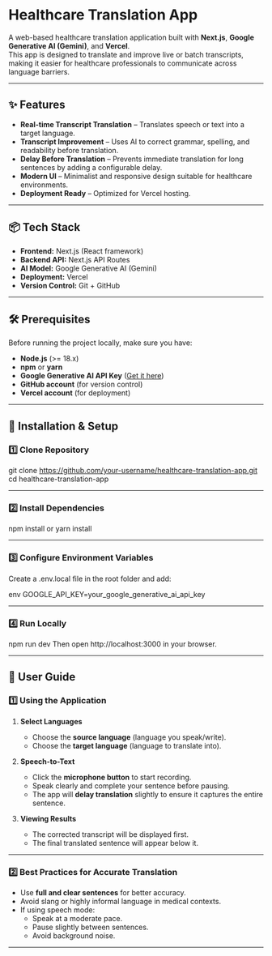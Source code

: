 # Healthcare Translation App

A web-based healthcare translation application built with **Next.js**, **Google Generative AI (Gemini)**, and **Vercel**.  
This app is designed to translate and improve live or batch transcripts, making it easier for healthcare professionals to communicate across language barriers.

---

## ✨ Features
- **Real-time Transcript Translation** – Translates speech or text into a target language.
- **Transcript Improvement** – Uses AI to correct grammar, spelling, and readability before translation.
- **Delay Before Translation** – Prevents immediate translation for long sentences by adding a configurable delay.
- **Modern UI** – Minimalist and responsive design suitable for healthcare environments.
- **Deployment Ready** – Optimized for Vercel hosting.

---

## 📦 Tech Stack
- **Frontend:** Next.js (React framework)
- **Backend API:** Next.js API Routes
- **AI Model:** Google Generative AI (Gemini)
- **Deployment:** Vercel
- **Version Control:** Git + GitHub

---

## 🛠 Prerequisites
Before running the project locally, make sure you have:
- **Node.js** (>= 18.x)
- **npm** or **yarn**
- **Google Generative AI API Key** ([Get it here](https://makersuite.google.com/app/apikey))
- **GitHub account** (for version control)
- **Vercel account** (for deployment)

---

## 🚀 Installation & Setup

### 1️⃣ Clone Repository

git clone https://github.com/your-username/healthcare-translation-app.git
cd healthcare-translation-app

---

### 2️⃣ Install Dependencies

npm install
or
yarn install

---

### 3️⃣ Configure Environment Variables

Create a .env.local file in the root folder and add:

env
GOOGLE_API_KEY=your_google_generative_ai_api_key

---

### 4️⃣ Run Locally

npm run dev
Then open http://localhost:3000 in your browser.

---

## 📖 User Guide

### 1️⃣ Using the Application
1. **Select Languages**
   - Choose the **source language** (language you speak/write).
   - Choose the **target language** (language to translate into).

2. **Speech-to-Text**
   - Click the **microphone button** to start recording.
   - Speak clearly and complete your sentence before pausing.
   - The app will **delay translation** slightly to ensure it captures the entire sentence.

3. **Viewing Results**
   - The corrected transcript will be displayed first.
   - The final translated sentence will appear below it.

---

### 2️⃣ Best Practices for Accurate Translation
- Use **full and clear sentences** for better accuracy.
- Avoid slang or highly informal language in medical contexts.
- If using speech mode:
  - Speak at a moderate pace.
  - Pause slightly between sentences.
  - Avoid background noise.

---
